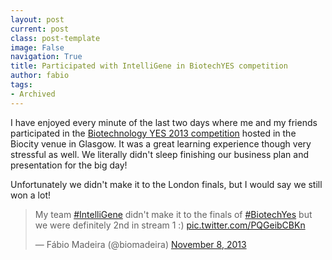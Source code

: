 ```yaml
---
layout: post
current: post
class: post-template
image: False
navigation: True
title: Participated with IntelliGene in BiotechYES competition
author: fabio
tags:
- Archived
---
```


I have enjoyed every minute of the last two days where me and my friends participated in the [Biotechnology YES 2013 competition](http://www.biotechnologyyes.co.uk/biotechnologyyes/index.aspx) hosted in the Biocity venue in Glasgow. It was a great learning experience though very stressful as well. We literally didn't sleep finishing our business plan and presentation for the big day!
  
Unfortunately we didn't make it to the London finals, but I would say we still won a lot!

<blockquote class="twitter-tweet tw-align-center" lang="en"><p lang="en" dir="ltr">My team <a href="https://twitter.com/hashtag/IntelliGene?src=hash">#IntelliGene</a> didn&#39;t make it to the finals of <a href="https://twitter.com/hashtag/BiotechYes?src=hash">#BiotechYes</a>&#10; but we were definitely 2nd in stream 1 :) <a href="http://t.co/PQGeibCBKn">pic.twitter.com/PQGeibCBKn</a></p>&mdash; Fábio Madeira (@biomadeira) <a href="https://twitter.com/biomadeira/status/398873168934211584">November 8, 2013</a></blockquote>
<script async src="//platform.twitter.com/widgets.js" charset="utf-8"></script>


